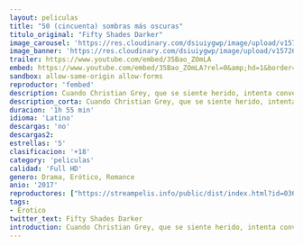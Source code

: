 ```yaml
---
layout: peliculas
title: "50 (cincuenta) sombras más oscuras"
titulo_original: "Fifty Shades Darker"
image_carousel: 'https://res.cloudinary.com/dsiuiygwp/image/upload/v1572665574/50-sombritas-min_m8zoh7.jpg'
image_banner: 'https://res.cloudinary.com/dsiuiygwp/image/upload/v1572665577/seen-on-badchix-fifty-shades-darker-2017-official-trailer-01-min_dylfn1.jpg'
trailer: https://www.youtube.com/embed/35Bao_ZOmLA
embed: https://www.youtube.com/embed/35Bao_ZOmLA?rel=0&amp;hd=1&border=0&wmode=opaque&enablejsapi=1&modestbranding=1&controls=1&showinfo=1
sandbox: allow-same-origin allow-forms
reproductor: 'fembed'
description: Cuando Christian Grey, que se siente herido, intenta convencer a Anastasia Steele de que vuelva a formar parte de su vida, ella le exige un nuevo acuerdo antes de aceptar. Pero cuando la pareja empieza a ser más confiada y a tener una cierta estabilidad, aparecen mujeres del pasado de Christian decididas a frenar en seco sus esperanzas de un futuro juntos… Secuela de 50 sombras de Grey, en la que Grey sigue explorando sus demonios interiores y la joven Anastasia confronta sus sentimientos y confusión sobre su relación con el atractivo millonario, un tipo misterioso lleno de secretos.
description_corta: Cuando Christian Grey, que se siente herido, intenta convencer a Anastasia Steele de que vuelva a formar parte de su vida, ella le exige un nuevo acuerdo antes de aceptar. Pero cuando la pareja empieza a ser más confiada y a tener una cierta estabilidad, aparecen mujeres del 
duracion: '1h 55 min'
idioma: 'Latino'
descargas: 'no'
descargas2:
estrellas: '5'
clasificacion: '+18'
category: 'peliculas'
calidad: 'Full HD'
genero: Drama, Erótico, Romance
anio: '2017'
reproductores: ["https://streampelis.info/public/dist/index.html?id=0369520f92564a995983ae2cdfa72cb8","https://www.zembed.to/public/dist/asteroid.html?id=228fd22b730da2a71dfe545362a753f7&title=Fifty%20Shades%20Darker","https://feurl.com/v/7qv768qlw9g","https://myurlshort.live/v/p47k2fm41r25z8r","https://upstream.to/embed-mc4g6ab41yyt.html","https://mstream.space/qdrhlkg8v0fc","https://mstream.space/2wsjwq6jt0xv","https://gdriveplayer.co/embed2.php?link=Wpqw%252BFPg59LOBqVveS6AcQjC9rGOLKm2G4Ltpe3vUSpAoKg67%252FdlXF%252BCp8q6iCdPZP8rnPc8R0Z9Jg66CbTuGkZ%252F5lJgd7rR7Z8N7FZpYhCtiYuB9kEt1NzA0yISY4U2k%252B063u%252Fh0SUfwWwcbO5oM08XSwQZg4ObdYL28A%252FWie%252FWpnH7Cj9jBWPMaMilZ0yqg%253D","https://api.cuevana3.io/rr/gd.php?h=ek5lbm9xYWNrS0xJMVp5b21KREk0dFBLbjVkaHhkRGdrOG1jbnBpUnhhS1YyV2lIaWRIRnE4bklvWFIrdU5uaXhidUNlbVNic2NMV3RIK2prcW1tN2JHU3FadVkyUT09"]
tags:
- Erotico
twitter_text: Fifty Shades Darker
introduction: Cuando Christian Grey, que se siente herido, intenta convencer a Anastasia Steele de que vuelva a formar parte de su vida, ella le exige un nuevo acuerdo antes de aceptar. Pero cuando la pareja empieza a ser más confiada y a tener una cierta estabilidad, aparecen mujeres del 
---
```



 







